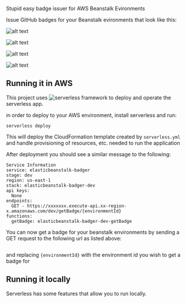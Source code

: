 Stupid easy badge issuer for AWS Beanstalk Evironments

Issue GitHub badges for your Beanstalk evironments that look like this:

![alt text](http://img.shields.io/badge/Your%20Beanstalk%20Environment-Ready_Version_0.0-brightgreen.svg)

![alt text](http://img.shields.io/badge/Your%20Beanstalk%20Environment-Ready_Version_0.0-yellow.svg)

![alt text](http://img.shields.io/badge/Your%20Beanstalk%20Environment-Terminated_Version_0.0-red.svg)

![alt text](http://img.shields.io/badge/Your%20Beanstalk%20Environment-Updating_Version_0.0-lightgrey.svg)


## Running it in AWS
This project uses ![serverless framework](https://serverless.com/) to deploy and operate the serverless app.

in order to deploy to your AWS environment, install serverless and run:

```
serverless deploy
```

This will deploy the CloudFormation template created by ```serverless.yml``` and handle provisioning of resources, etc. needed to run the application

After deployment you should see a similar message to the following:

```
Service Information
service: elasticbeanstalk-badger
stage: dev
region: us-east-1
stack: elasticbeanstalk-badger-dev
api keys:
  None
endpoints:
  GET - https://xxxxxxx.execute-api.xx-region-x.amazonaws.com/dev/getBadge/{environmentId}
functions:
  getBadge: elasticbeanstalk-badger-dev-getBadge
```

You can now get a badge for your beanstalk environments by sending a GET request to the following url as listed above:

```https://xxxxxxx.execute-api.xx-region-x.amazonaws.com/dev/getBadge/{environmentId}
```

and replacing `{environmentId}` with the environment id you wish to get a badge for

## Running it locally

Serverless has some features that allow you to run locally.

